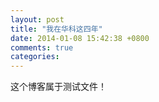 ```yaml
---
layout: post
title: "我在华科这四年"
date: 2014-01-08 15:42:38 +0800
comments: true
categories: 
---
```

这个博客属于测试文件！